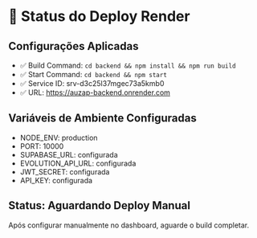 # 🚀 Status do Deploy Render

## Configurações Aplicadas

- ✅ Build Command: `cd backend && npm install && npm run build`
- ✅ Start Command: `cd backend && npm start`
- ✅ Service ID: srv-d3c25l37mgec73a5kmb0
- ✅ URL: https://auzap-backend.onrender.com

## Variáveis de Ambiente Configuradas

- NODE_ENV: production
- PORT: 10000
- SUPABASE_URL: configurada
- EVOLUTION_API_URL: configurada
- JWT_SECRET: configurada
- API_KEY: configurada

## Status: Aguardando Deploy Manual

Após configurar manualmente no dashboard, aguarde o build completar.
